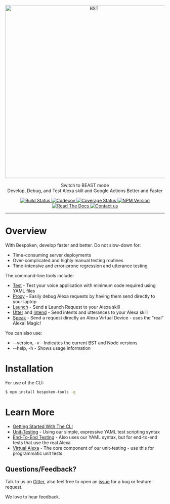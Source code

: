 <p align="center">
  <a href="https://bespoken.io/">
    <img alt="BST" src="https://bespoken.io/wp-content/uploads/Bespoken-Logo-RGB-e1500333659572.png" width="546">
  </a>
</p>

<p align="center">
  Switch to BEAST mode<br>
  Develop, Debug, and Test Alexa skill and Google Actions Better and Faster
</p>

<p align="center">
    <a href="https://travis-ci.org/bespoken/bst">
        <img alt="Build Status" class="badge" src="https://travis-ci.org/bespoken/bst.svg?branch=master">
    </a>
    <a href="https://codecov.io/gh/bespoken/bst">
      <img src="https://codecov.io/gh/bespoken/bst/branch/master/graph/badge.svg" alt="Codecov" />
    </a>
    <a href='https://coveralls.io/github/bespoken/bst?branch=master'>
        <img src='https://coveralls.io/repos/github/bespoken/bst/badge.svg?branch=master' alt='Coverage Status' />
    </a>
    <a href="https://www.npmjs.com/package/bespoken-tools">
        <img alt="NPM Version" class="badge" src="https://img.shields.io/npm/v/bespoken-tools.svg">
    </a>
    <a href="https://read.bespoken.io">
        <img alt="Read The Docs" class="badge" src="https://img.shields.io/badge/docs-latest-brightgreen.svg?style=flat">
    </a>
    <a href="https://gitter.im/bespoken/bst?utm_source=badge&utm_medium=badge&utm_campaign=pr-badge&utm_content=badge">
        <img alt="Contact us" class="badge" src="https://badges.gitter.im/bespoken/bst.svg">
    </a>
</p>

---
# Overview
With Bespoken, develop faster and better. Do not slow-down for:

* Time-consuming server deployments
* Over-complicated and highly manual testing routines
* Time-intensive and error-prone regression and utterance testing

The command-line tools include:

* [Test](https://read.bespoken.io/unit-testing/getting-started/#run-your-tests) - Test your voice application with minimum code required using YAML files
* [Proxy](https://read.bespoken.io/cli/commands/#proxy) - Easily debug Alexa requests by having them send directly to your laptop
* [Launch](https://read.bespoken.io/cli/commands/#launch) - Send a Launch Request to your Alexa skill
* [Utter](https://read.bespoken.io/cli/commands/#utter) and [Intend](https://read.bespoken.io/cli/commands/#intend) - Send intents and utterances to your Alexa skill
* [Speak](https://read.bespoken.io/cli/commands/#speak) - Send a request directly an Alexa Virtual Device - uses the "real" Alexa! Magic!

You can also use:

* --version, -v - Indicates the current BST and Node versions
* --help, -h - Shows usage information

# Installation

For use of the CLI:

```bash
$ npm install bespoken-tools -g
```

# Learn More
* [Getting Started With The CLI](https://read.bespoken.io/cli/getting-started/)
* [Unit-Testing](https://read.bespoken.io/unit-testing/getting-started/) - Using our simple, expressive YAML test scripting syntax
* [End-To-End Testing](https://read.bespoken.io/end-to-end/getting-started/) - Also uses our YAML syntax, but for end-to-end tests that use the real Alexa
* [Virtual Alexa](https://github.com/bespoken/virtual-alexa) - The core component of our unit-testing - use this for programmatic unit tests

## Questions/Feedback?

Talk to us on [Gitter](https://gitter.im/bespoken/bst), also feel free to open an [issue](https://github.com/bespoken/bst/issues/new) for a bug or feature request.

We love to hear feedback.
